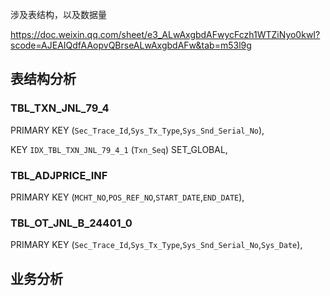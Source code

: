 涉及表结构，以及数据量

https://doc.weixin.qq.com/sheet/e3_ALwAxgbdAFwycFczh1WTZiNyo0kwI?scode=AJEAIQdfAAopvQBrseALwAxgbdAFw&tab=m53l9g







## 表结构分析

### TBL_TXN_JNL_79_4

  PRIMARY KEY (`Sec_Trace_Id`,`Sys_Tx_Type`,`Sys_Snd_Serial_No`),

  KEY `IDX_TBL_TXN_JNL_79_4_1` (`Txn_Seq`) SET_GLOBAL,

### TBL_ADJPRICE_INF  

PRIMARY KEY (`MCHT_NO`,`POS_REF_NO`,`START_DATE`,`END_DATE`),



### TBL_OT_JNL_B_24401_0  

PRIMARY KEY (`Sec_Trace_Id`,`Sys_Tx_Type`,`Sys_Snd_Serial_No`,`Sys_Date`),



## 业务分析





